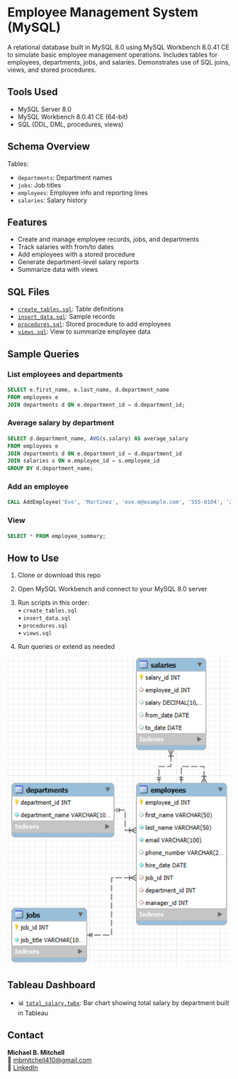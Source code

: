 # Employee Management System (MySQL)

A relational database built in MySQL 8.0 using MySQL Workbench 8.0.41 CE to simulate basic employee management operations. Includes tables for employees, departments, jobs, and salaries. Demonstrates use of SQL joins, views, and stored procedures.

## Tools Used

- MySQL Server 8.0
- MySQL Workbench 8.0.41 CE (64-bit)
- SQL (DDL, DML, procedures, views)

## Schema Overview

Tables:
- `departments`: Department names
- `jobs`: Job titles
- `employees`: Employee info and reporting lines
- `salaries`: Salary history

## Features

- Create and manage employee records, jobs, and departments
- Track salaries with from/to dates
- Add employees with a stored procedure
- Generate department-level salary reports
- Summarize data with views

## SQL Files

- [`create_tables.sql`](./create_tables.sql): Table definitions
- [`insert_data.sql`](./insert_data.sql): Sample records
- [`procedures.sql`](./procedures.sql): Stored procedure to add employees
- [`views.sql`](./views.sql): View to summarize employee data

## Sample Queries

### List employees and departments
```sql
SELECT e.first_name, e.last_name, d.department_name
FROM employees e
JOIN departments d ON e.department_id = d.department_id;
```

### Average salary by department
```sql
SELECT d.department_name, AVG(s.salary) AS average_salary
FROM employees e
JOIN departments d ON e.department_id = d.department_id
JOIN salaries s ON e.employee_id = s.employee_id
GROUP BY d.department_name;
```

### Add an employee
```sql
CALL AddEmployee('Eve', 'Martinez', 'eve.m@example.com', '555-0104', '2023-05-01', 1, 1, 1);
```

### View
```sql
SELECT * FROM employee_summary;
```

## How to Use

1. Clone or download this repo  

2. Open MySQL Workbench and connect to your MySQL 8.0 server  

3. Run scripts in this order:  
   • `create_tables.sql`  
   • `insert_data.sql`  
   • `procedures.sql`  
   • `views.sql`  

4. Run queries or extend as needed

![ERD](./ERD.png)

## Tableau Dashboard

- 📊 [`total_salary.twbx`](./total_salary.twbx): Bar chart showing total salary by department built in Tableau

## Contact

**Michael B. Mitchell**  
📧 mbmitchell410@gmail.com  
🔗 [LinkedIn](https://www.linkedin.com/in/michaelm410/)
